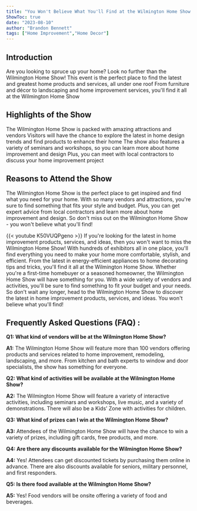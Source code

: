```yaml
---
title: "You Won't Believe What You'll Find at the Wilmington Home Show!"
ShowToc: true 
date: "2023-08-10"
author: "Brandon Bennett" 
tags: ["Home Improvement","Home Decor"]
---
```

## Introduction
Are you looking to spruce up your home? Look no further than the Wilmington Home Show! This event is the perfect place to find the latest and greatest home products and services, all under one roof From furniture and décor to landscaping and home improvement services, you'll find it all at the Wilmington Home Show 

## Highlights of the Show
The Wilmington Home Show is packed with amazing attractions and vendors Visitors will have the chance to explore the latest in home design trends and find products to enhance their home The show also features a variety of seminars and workshops, so you can learn more about home improvement and design Plus, you can meet with local contractors to discuss your home improvement project 

## Reasons to Attend the Show
The Wilmington Home Show is the perfect place to get inspired and find what you need for your home. With so many vendors and attractions, you're sure to find something that fits your style and budget. Plus, you can get expert advice from local contractors and learn more about home improvement and design. So don't miss out on the Wilmington Home Show - you won't believe what you'll find!

{{< youtube K50VUQPgeno >}} 
If you're looking for the latest in home improvement products, services, and ideas, then you won't want to miss the Wilmington Home Show! With hundreds of exhibitors all in one place, you'll find everything you need to make your home more comfortable, stylish, and efficient. From the latest in energy-efficient appliances to home decorating tips and tricks, you'll find it all at the Wilmington Home Show. Whether you're a first-time homebuyer or a seasoned homeowner, the Wilmington Home Show will have something for you. With a wide variety of vendors and activities, you'll be sure to find something to fit your budget and your needs. So don't wait any longer, head to the Wilmington Home Show to discover the latest in home improvement products, services, and ideas. You won't believe what you'll find!

## Frequently Asked Questions (FAQ) :
**Q1: What kind of vendors will be at the Wilmington Home Show?**

**A1:** The Wilmington Home Show will feature more than 100 vendors offering products and services related to home improvement, remodeling, landscaping, and more. From kitchen and bath experts to window and door specialists, the show has something for everyone.

**Q2: What kind of activities will be available at the Wilmington Home Show?**

**A2:** The Wilmington Home Show will feature a variety of interactive activities, including seminars and workshops, live music, and a variety of demonstrations. There will also be a Kids’ Zone with activities for children.

**Q3: What kind of prizes can I win at the Wilmington Home Show?**

**A3:** Attendees of the Wilmington Home Show will have the chance to win a variety of prizes, including gift cards, free products, and more.

**Q4: Are there any discounts available for the Wilmington Home Show?**

**A4:** Yes! Attendees can get discounted tickets by purchasing them online in advance. There are also discounts available for seniors, military personnel, and first responders.

**Q5: Is there food available at the Wilmington Home Show?**

**A5:** Yes! Food vendors will be onsite offering a variety of food and beverages.



